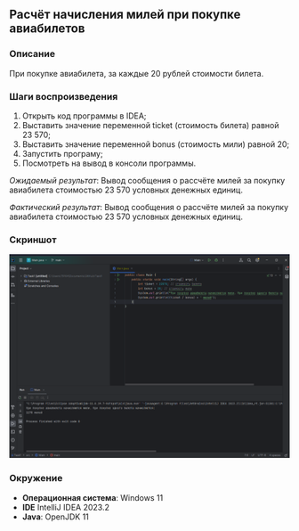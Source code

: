 **<h2>Расчёт начисления милей при покупке авиабилетов</h2>**

**<h3>Описание</h3>**
При покупке авиабилета, за каждые 20 рублей стоимости билета.

**<h3>Шаги воспроизведения</h3>**

1. Открыть код программы в IDEA;
2. Выставить значение переменной ticket (стоимость билета) равной 23 570;
3. Выставить значение переменной bonus (стоимость мили) равной 20;
4. Запустить програму;
5. Посмотреть на вывод в консоли программы.

*Ожидаемый результат*: Вывод сообщения о рассчёте милей за покупку авиабилета стоимостью 23 570 условных денежных единиц.

*Фактический результат*: Вывод сообщения о рассчёте милей за покупку авиабилета стоимостью 23 570 условных денежных единиц.

**<h3>Скриншот</h3>**
![Alt text](image.png)

**<h3>Окружение</h3>**

- **Операционная система**: Windows 11
- **IDE** IntelliJ IDEA 2023.2 
- **Java**: OpenJDK 11
